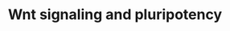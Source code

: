 ---
annotations:
- id: PW:0000008
  parent: signaling pathway
  type: Pathway Ontology
  value: Wnt signaling pathway
- id: PW:0000201
  parent: signaling pathway
  type: Pathway Ontology
  value: Wnt signaling, canonical pathway
- id: CL:0002248
  parent: stem cell
  type: Cell Type Ontology
  value: pluripotent stem cell
authors:
- Nsalomonis
- MaintBot
- Thomas
- MartijnVanIersel
- AlexanderPico
- Khanspers
- Ddigles
- Egonw
- Zari
- Eweitz
- Mkutmon
- Finterly
citedin:
- link: PMC5717815
  title: Identification and validation of a 44-gene expression signature for the classification
    of renal cell carcinomas (2017)
- link: PMC5085087
  title: Long Term Culture of the A549 Cancer Cell Line Promotes Multilamellar Body
    Formation and Differentiation towards an Alveolar Type II Pneumocyte Phenotype
    (2016)
- link: PMC11980838
  title: EIF3D safeguards the homeostasis of key signaling pathways in human primed
    pluripotency (2025)
communities:
- ONTOX
description: This pathway was adapted from several resources and is designed to provide
  a theoretical framework to examine Wnt signaling and interacting components in the
  context of embryonic stem-cell pluripotency and self-renewal.  A central organizing
  theme of this pathway is known drug targets that promote self-renewal or pluripotency
  (BIO and IQ-1)  and implicated upstream regulators of the core pluripotency transcriptional
  components (e.g. Nanog).  It is unclear whether all the depicted components participate
  in this pathway in human embryonic stem cells.  Interactions and object/gene groups
  for the pathway exist for the majority of components.  Proteins on this pathway
  have targeted assays available via the [CPTAC Assay Portal](https://assays.cancer.gov/available_assays?wp_id=WP399).
last-edited: 2025-03-08
ndex: 55bab508-8b61-11eb-9e72-0ac135e8bacf
organisms:
- Homo sapiens
redirect_from:
- /index.php/Pathway:WP399
- /instance/WP399
- /instance/WP399_r137743
revision: r137743
schema-jsonld:
- '@context': https://schema.org/
  '@id': https://wikipathways.github.io/pathways/WP399.html
  '@type': Dataset
  creator:
    '@type': Organization
    name: WikiPathways
  description: This pathway was adapted from several resources and is designed to
    provide a theoretical framework to examine Wnt signaling and interacting components
    in the context of embryonic stem-cell pluripotency and self-renewal.  A central
    organizing theme of this pathway is known drug targets that promote self-renewal
    or pluripotency (BIO and IQ-1)  and implicated upstream regulators of the core
    pluripotency transcriptional components (e.g. Nanog).  It is unclear whether all
    the depicted components participate in this pathway in human embryonic stem cells.  Interactions
    and object/gene groups for the pathway exist for the majority of components.  Proteins
    on this pathway have targeted assays available via the [CPTAC Assay Portal](https://assays.cancer.gov/available_assays?wp_id=WP399).
  keywords:
  - APC
  - AXIN1
  - AXIN2
  - BIO
  - CBP
  - CCND1
  - CCND2
  - CCND3
  - CD44
  - CSNK1E
  - CTBP1
  - CTBP2
  - CTNNB1
  - CTNND1
  - DVL1
  - DVL2
  - DVL3
  - ESRRB
  - FBXW2
  - FOSL1
  - FOXD3
  - FRAT1
  - FZD1
  - FZD10
  - FZD2
  - FZD3
  - FZD4
  - FZD5
  - FZD6
  - FZD7
  - FZD8
  - FZD9
  - GSK3B
  - IQ-1
  - JUN
  - LDLR
  - LEF1
  - LRP5
  - LRP6
  - LRRK2-mut
  - MAP2K4
  - MAP3K7
  - MAPK10
  - MAPK9
  - MMP7
  - MYC
  - NANOG
  - NFYA
  - NKD1
  - NKD2
  - NLK
  - P300
  - PAFAH1B1
  - PLAU
  - POU5F1
  - PPARD
  - PPM1J
  - PPP2CA
  - PPP2CB
  - PPP2R1A
  - PPP2R1B
  - PPP2R2A
  - PPP2R2B
  - PPP2R2C
  - PPP2R3A
  - PPP2R3B
  - PPP2R4
  - PPP2R5C
  - PPP2R5E
  - PRKCA
  - PRKCB1
  - PRKCD
  - PRKCE
  - PRKCH
  - PRKCI
  - PRKCQ
  - PRKCZ
  - PRKD1
  - Prkcc
  - RACGAP1
  - RHOA
  - SOX2
  - TCF7
  - TCF7L1
  - TCF7L2
  - TP53
  - WNT1
  - WNT10A
  - WNT10B
  - WNT11
  - WNT16
  - WNT2
  - WNT2B
  - WNT3
  - WNT3A
  - WNT4
  - WNT5A
  - WNT5B
  - WNT6
  - WNT7A
  - WNT7B
  - WNT9B
  - ZBTB33
  license: CC0
  name: Wnt signaling and pluripotency
seo: CreativeWork
title: Wnt signaling and pluripotency
wpid: WP399
---